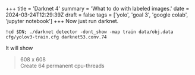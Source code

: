 +++
title = 'Darknet 4'
summary = 'What to do with labeled images.'
date = 2024-03-24T12:29:39Z
draft = false
tags = ['yolo', 'goal 3', 'google colab', 'jupyter notebook']
+++
Now just run darknet.

```
!cd $DN; ./darknet detector -dont_show -map train data/obj.data cfg/yolov3-train.cfg darknet53.conv.74
```


It will show
> 608 x 608  
> Create 64 permanent cpu-threads


